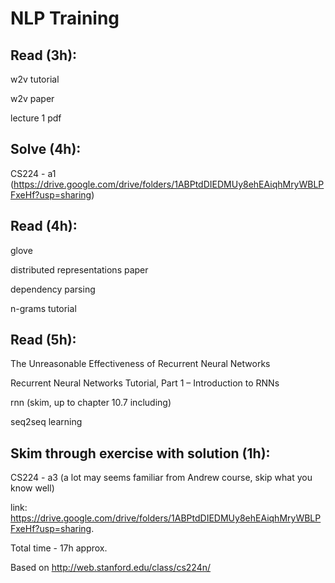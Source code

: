 # NLP Training

## Read (3h):

w2v tutorial

w2v paper

lecture 1 pdf

## Solve (4h):

CS224 - a1 (https://drive.google.com/drive/folders/1ABPtdDIEDMUy8ehEAiqhMryWBLPFxeHf?usp=sharing)

## Read (4h): 

glove

distributed representations paper

dependency parsing

n-grams tutorial

## Read (5h):

The Unreasonable Effectiveness of Recurrent Neural Networks

Recurrent Neural Networks Tutorial, Part 1 – Introduction to RNNs

rnn (skim, up to chapter 10.7 including)

seq2seq learning

## Skim through exercise with solution (1h):

CS224 - a3 (a lot may seems familiar from Andrew course, skip what you know well)

link: https://drive.google.com/drive/folders/1ABPtdDIEDMUy8ehEAiqhMryWBLPFxeHf?usp=sharing.

Total time  - 17h approx.

Based on http://web.stanford.edu/class/cs224n/
